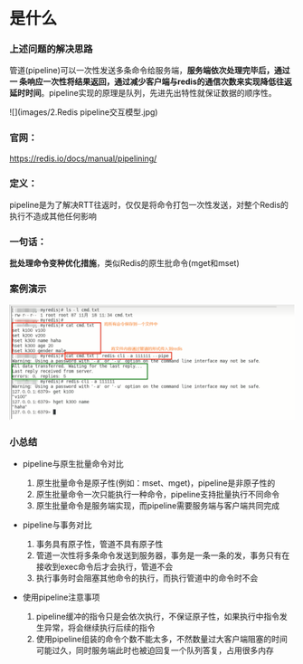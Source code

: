 # 是什么

### 上述问题的解决思路

管道(pipeline)可以一次性发送多条命令给服务端，**服务端依次处理完毕后，通过一 条响应一次性将结果返回，通过减少客户端与redis的通信次数来实现降低往返延时时间**。pipeline实现的原理是队列，先进先出特性就保证数据的顺序性。

![](images/2.Redis pipeline交互模型.jpg)

### 官网：

https://redis.io/docs/manual/pipelining/

### 定义：

pipeline是为了解决RTT往返时，仅仅是将命令打包一次性发送，对整个Redis的执行不造成其他任何影响

### 一句话：

**批处理命令变种优化措施**，类似Redis的原生批命令(mget和mset)

### 案例演示

![](images/3.pipeline案例演示.jpg)

### 小总结

- pipeline与原生批量命令对比
  1. 原生批量命令是原子性(例如：mset、mget)，pipeline是非原子性的
  2. 原生批量命令一次只能执行一种命令，pipeline支持批量执行不同命令
  3. 原生批量命令是服务端实现，而pipeline需要服务端与客户端共同完成


- pipeline与事务对比
  1. 事务具有原子性，管道不具有原子性
  2. 管道一次性将多条命令发送到服务器，事务是一条一条的发，事务只有在接收到exec命令后才会执行，管道不会
  3. 执行事务时会阻塞其他命令的执行，而执行管道中的命令时不会
- 使用pipeline注意事项
  1. pipeline缓冲的指令只是会依次执行，不保证原子性，如果执行中指令发生异常，将会继续执行后续的指令
  2. 使用pipeline组装的命令个数不能太多，不然数量过大客户端阻塞的时间可能过久，同时服务端此时也被迫回复一个队列答复，占用很多内存

